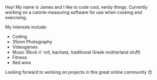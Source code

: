 Hey! My name is James and I like to code cool, nerdy things. Currently working on a calorie-measuring software for use when cooking and exercising.

My interests include:
- Coding
- 35mm Photography
- Videogames
- Music (Rock n' roll, bachata, traditional Greek motherland stuff)
- Fitness
- Red wine

Looking forward to working on projects in this great online community :blush:
